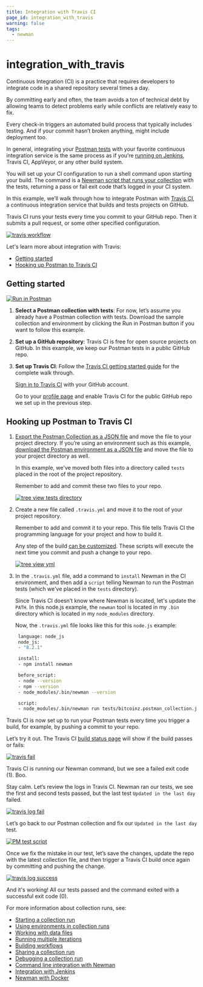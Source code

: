 ```yaml
---
title: Integration with Travis CI
page_id: integration_with_travis
warning: false
tags:
  - newman
---
```


# integration\_with\_travis

Continuous Integration \(CI\) is a practice that requires developers to integrate code in a shared repository several times a day.

By committing early and often, the team avoids a ton of technical debt by allowing teams to detect problems early while conflicts are relatively easy to fix.

Every check-in triggers an automated build process that typically includes testing. And if your commit hasn’t broken anything, might include deployment too.

In general, integrating your [Postman tests](https://github.com/kaustavdm/postman-docs-test/tree/b9c2cefa916197b408de633b2ecb1d256acf0a06/docs/postman/scripts/test_scripts/README.md) with your favorite continuous integration service is the same process as if you’re [running on Jenkins](https://github.com/kaustavdm/postman-docs-test/tree/b9c2cefa916197b408de633b2ecb1d256acf0a06/docs/postman/collection_runs/integration_with_jenkins/README.md), Travis CI, AppVeyor, or any other build system.

You will set up your CI configuration to run a shell command upon starting your build. The command is a [Newman script that runs your collection](https://github.com/kaustavdm/postman-docs-test/tree/b9c2cefa916197b408de633b2ecb1d256acf0a06/docs/postman/collection_runs/command_line_integration_with_newman/README.md) with the tests, returning a pass or fail exit code that’s logged in your CI system.

In this example, we’ll walk through how to integrate Postman with [Travis CI](https://travis-ci.org/), a continuous integration service that builds and tests projects on GitHub.

Travis CI runs your tests every time you commit to your GitHub repo. Then it submits a pull request, or some other specified configuration.

[![travis workflow](https://s3.amazonaws.com/postman-static-getpostman-com/postman-docs/travis_workflow.png)](https://s3.amazonaws.com/postman-static-getpostman-com/postman-docs/travis_workflow.png)

Let's learn more about integration with Travis:

* [Getting started](integration_with_travis.md#getting-started)
* [Hooking up Postman to Travis CI](integration_with_travis.md#hooking-up-postman-to-travis-ci)

## Getting started

[![Run in Postman](https://run.pstmn.io/button.svg)](https://app.getpostman.com/run-collection/b79dc2835758549eed7e#?env%5Btests%5D=W3siZW5hYmxlZCI6dHJ1ZSwia2V5IjoibGFzdERheSIsInZhbHVlIjoiMjAxNy0wOC0xMFQwMDowMzo1OS45MThaIiwidHlwZSI6InRleHQifV0=)

1. **Select a Postman collection with tests**: For now, let’s assume you already have a Postman collection with tests. Download the sample collection and environment by clicking the Run in Postman button if you want to follow this example.
2. **Set up a GitHub repository**: Travis CI is free for open source projects on GitHub. In this example, we keep our Postman tests in a public GitHub repo.
3. **Set up Travis CI**: Follow the [Travis CI getting started guide](https://docs.travis-ci.com/user/getting-started) for the complete walk through.

   [Sign in to Travis CI](https://travis-ci.org/auth) with your GitHub account.

   Go to your [profile page](https://travis-ci.org/profile) and enable Travis CI for the public GitHub repo we set up in the previous step.

## Hooking up Postman to Travis CI

1. [Export the Postman Collection as a JSON file](https://github.com/kaustavdm/postman-docs-test/tree/b9c2cefa916197b408de633b2ecb1d256acf0a06/docs/postman/collections/data_formats/README.md#exporting-and-importing-postman-data) and move the file to your project directory. If you’re using an environment such as this example, [download the Postman environment as a JSON file](https://github.com/kaustavdm/postman-docs-test/tree/b9c2cefa916197b408de633b2ecb1d256acf0a06/docs/postman/environments_and_globals/manage_environments/README.md#manage-environments) and move the file to your project directory as well.

   In this example, we've moved both files into a directory called `tests` placed in the root of the project repository.

   Remember to add and commit these two files to your repo.

   [![tree view tests directory](https://s3.amazonaws.com/postman-static-getpostman-com/postman-docs/travis_tree.png)](https://s3.amazonaws.com/postman-static-getpostman-com/postman-docs/travis_tree.png)

2. Create a new file called `.travis.yml` and move it to the root of your project repository.

   Remember to add and commit it to your repo. This file tells Travis CI the programming language for your project and how to build it.

   Any step of the build [can be customized](https://docs.travis-ci.com/user/customizing-the-build). These scripts will execute the next time you commit and push a change to your repo.

   [![tree view yml](https://s3.amazonaws.com/postman-static-getpostman-com/postman-docs/travis_tree_yml.png)](https://s3.amazonaws.com/postman-static-getpostman-com/postman-docs/travis_tree_yml.png)

3. In the `.travis.yml` file, add a command to `install` Newman in the CI environment, and then add a `script` telling Newman to run the Postman tests \(which we've placed in the `tests` directory\).

   Since Travis CI doesn’t know where Newman is located, let's update the `PATH`. In this node.js example, the `newman` tool is located in my `.bin` directory which is located in my `node_modules` directory.

   Now, the `.travis.yml` file looks like this for this `node.js` example:

   ```bash
    language: node_js
    node_js:
    - "8.2.1"

    install:
    - npm install newman

    before_script:
    - node --version
    - npm --version
    - node_modules/.bin/newman --version

    script:
    - node_modules/.bin/newman run tests/bitcoinz.postman_collection.json -e tests/tests.postman_environment.json
   ```

Travis CI is now set up to run your Postman tests every time you trigger a build, for example, by pushing a commit to your repo.

Let’s try it out. The Travis CI [build status page](https://travis-ci.org/) will show if the build passes or fails:

[![travis fail](https://s3.amazonaws.com/postman-static-getpostman-com/postman-docs/travis_fail.png)](https://s3.amazonaws.com/postman-static-getpostman-com/postman-docs/travis_fail.png)

Travis CI is running our Newman command, but we see a failed exit code \(1\). Boo.

Stay calm. Let’s review the logs in Travis CI. Newman ran our tests, we see the first and second tests passed, but the last test `Updated in the last day` failed.

[![travis log fail](https://s3.amazonaws.com/postman-static-getpostman-com/postman-docs/travis_log_fail.png)](https://s3.amazonaws.com/postman-static-getpostman-com/postman-docs/travis_log_fail.png)

Let’s go back to our Postman collection and fix our `Updated in the last day` test.

[![PM test script](https://s3.amazonaws.com/postman-static-getpostman-com/postman-docs/WS-get-information95.png)](https://s3.amazonaws.com/postman-static-getpostman-com/postman-docs/WS-get-information95.png)

Once we fix the mistake in our test, let’s save the changes, update the repo with the latest collection file, and then trigger a Travis CI build once again by committing and pushing the change.

[![travis log success](https://s3.amazonaws.com/postman-static-getpostman-com/postman-docs/travis_log_success.png)](https://s3.amazonaws.com/postman-static-getpostman-com/postman-docs/travis_log_success.png)

And it's working! All our tests passed and the command exited with a successful exit code \(0\).

For more information about collection runs, see:

* [Starting a collection run](https://github.com/kaustavdm/postman-docs-test/tree/b9c2cefa916197b408de633b2ecb1d256acf0a06/docs/postman/collection_runs/starting_a_collection_run/README.md)
* [Using environments in collection runs](https://github.com/kaustavdm/postman-docs-test/tree/b9c2cefa916197b408de633b2ecb1d256acf0a06/docs/postman/collection_runs/using_environments_in_collection_runs/README.md)
* [Working with data files](https://github.com/kaustavdm/postman-docs-test/tree/b9c2cefa916197b408de633b2ecb1d256acf0a06/docs/postman/collection_runs/working_with_data_files/README.md)
* [Running multiple iterations](https://github.com/kaustavdm/postman-docs-test/tree/b9c2cefa916197b408de633b2ecb1d256acf0a06/docs/postman/collection_runs/running_multiple_iterations/README.md)
* [Building workflows](https://github.com/kaustavdm/postman-docs-test/tree/b9c2cefa916197b408de633b2ecb1d256acf0a06/docs/postman/collection_runs/building_workflows/README.md)
* [Sharing a collection run](https://github.com/kaustavdm/postman-docs-test/tree/b9c2cefa916197b408de633b2ecb1d256acf0a06/docs/postman/collection_runs/sharing_a_collection_run/README.md)
* [Debugging a collection run](https://github.com/kaustavdm/postman-docs-test/tree/b9c2cefa916197b408de633b2ecb1d256acf0a06/docs/postman/collection_runs/debugging_a_collection_run/README.md)
* [Command line integration with Newman](https://github.com/kaustavdm/postman-docs-test/tree/b9c2cefa916197b408de633b2ecb1d256acf0a06/docs/postman/collection_runs/command_line_integration_with_newman/README.md)
* [Integration with Jenkins](https://github.com/kaustavdm/postman-docs-test/tree/b9c2cefa916197b408de633b2ecb1d256acf0a06/docs/postman/collection_runs/integration_with_jenkins/README.md)
* [Newman with Docker](https://github.com/kaustavdm/postman-docs-test/tree/b9c2cefa916197b408de633b2ecb1d256acf0a06/docs/postman/collection_runs/newman_with_docker/README.md)


